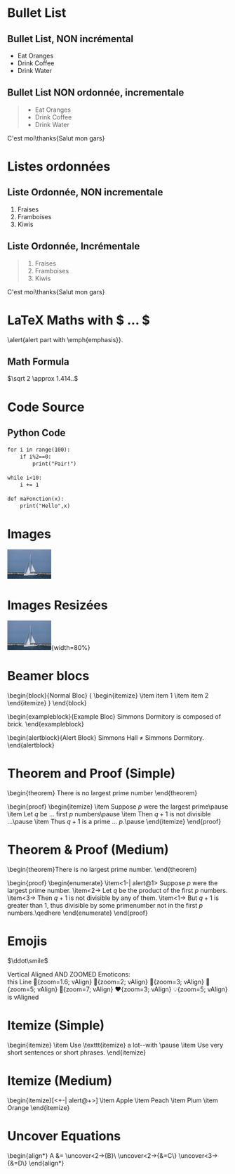 # Bullet List

## Bullet List, NON incrémental

* Eat Oranges
* Drink Coffee
* Drink Water

## Bullet List NON ordonnée, incrementale

> * Eat Oranges
> * Drink Coffee
> * Drink Water

C'est moi\thanks{Salut mon gars}

# Listes ordonnées

## Liste Ordonnée, NON incrementale

1. Fraises
2. Framboises
3. Kiwis

## Liste Ordonnée, Incrémentale

> 1. Fraises
> 2. Framboises
> 3. Kiwis

C'est moi\thanks{Salut mon gars}

# LaTeX Maths with \$ ... \$

\alert{alert part with \emph{emphasis}}.

## Math Formula

$\sqrt 2 \approx 1.414..$

# Code Source

## Python Code

```{.python .numberLines startFrom="5"}
for i in range(100):
    if i%2==0:
        print("Pair!")

while i<10:
    i += 1

def maFonction(x):
    print("Hello",x)
```

# Images

![Image 1](img/bateau.jpg)

# Images Resizées

![Image 1](img/bateau.jpg){width=80%}

# Beamer blocs

\begin{block}{Normal Bloc}
{
\begin{itemize}
        \item item 1
        \item item 2
\end{itemize}
}
\end{block}

\begin{exampleblock}{Example Bloc}
Simmons Dormitory is composed of brick.
\end{exampleblock}

\begin{alertblock}{Alert Block}
Simmons Hall $\not=$ Simmons Dormitory.
\end{alertblock}

# Theorem and Proof (Simple)

\begin{theorem}
There is no largest prime number
\end{theorem}

\begin{proof}
\begin{itemize}
\item Suppose $p$ were the largest prime\pause
\item Let $q$ be ... first $p$ numbers\pause
\item Then $q+1$ is not divisible ...\pause
\item Thus $q+1$ is a prime ... $p$.\pause
\end{itemize}
\end{proof}

# Theorem & Proof (Medium)

\begin{theorem}There is no largest prime number.
\end{theorem}

\begin{proof}
\begin{enumerate}
\item<1-| alert@1> Suppose $p$ were the largest prime number.
\item<2-> Let $q$ be the product of the first $p$ numbers.
\item<3-> Then $q+1$ is not divisible by any of them.
\item<1-> But $q + 1$ is greater than $1$, thus divisible by some primenumber not in the first $p$ numbers.\qedhere
\end{enumerate}
\end{proof}

# Emojis

$\ddot\smile$

Vertical Aligned AND ZOOMED Emoticons:  
this Line :minidisc:{zoom=1.6; vAlign} :minidisc:{zoom=2; vAlign} :minidisc:{zoom=3; vAlign} :minidisc:{zoom=5; vAlign} :minidisc:{zoom=7; vAlign} :heart:{zoom=3; vAlign} :bulb:{zoom=5; vAlign} is vAligned

# Itemize (Simple)

\begin{itemize}
\item
Use \texttt{itemize} a lot--with \pause
\item
Use very short sentences or short phrases.
\end{itemize}

# Itemize (Medium)

\begin{itemize}[<+-| alert@+>]
\item Apple
\item Peach
\item Plum
\item Orange
\end{itemize}

# Uncover Equations

\begin{align*}
A &= \uncover<2->{B}\\
\uncover<2->{&=C\\}
\uncover<3->{&=D\\}
\end{align*}

